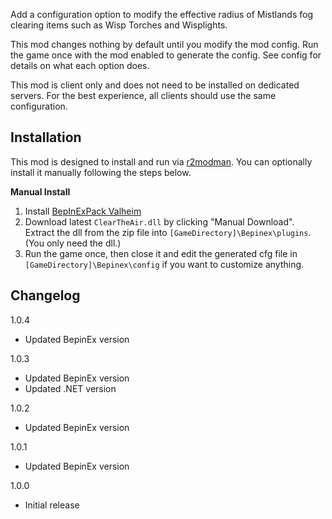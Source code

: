 Add a configuration option to modify the effective radius of Mistlands fog clearing items such as Wisp Torches and Wisplights.

This mod changes nothing by default until you modify the mod config. Run the game once with the mod enabled to generate the config. See config for details on what each option does.

This mod is client only and does not need to be installed on dedicated servers. For the best experience, all clients should use the same configuration.

## Installation
This mod is designed to install and run via [r2modman](https://thunderstore.io/package/ebkr/r2modman/). You can optionally install it manually following the steps below.

**Manual Install**

1. Install [BepInExPack Valheim](https://valheim.thunderstore.io/package/denikson/BepInExPack_Valheim/)
2. Download latest ``ClearTheAir.dll`` by clicking "Manual Download". Extract the dll from the zip file into ``[GameDirectory]\Bepinex\plugins``. (You only need the dll.)
3. Run the game once, then close it and edit the generated cfg file in ``[GameDirectory]\Bepinex\config`` if you want to customize anything.

## Changelog

1.0.4

* Updated BepinEx version

1.0.3

* Updated BepinEx version
* Updated .NET version

1.0.2

* Updated BepinEx version

1.0.1

* Updated BepinEx version

1.0.0

* Initial release
